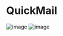 # QuickMail
![image](https://user-images.githubusercontent.com/51036990/119534197-517c3680-bd8f-11eb-8375-441b946a0ecc.png)
![image](https://user-images.githubusercontent.com/51036990/119534300-6c4eab00-bd8f-11eb-81ad-b3cd92b51531.png)


